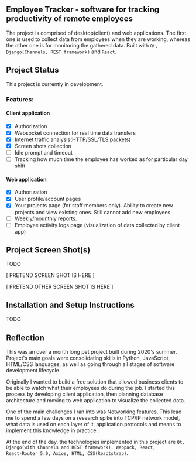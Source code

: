 ## Employee Tracker - software for tracking productivity of remote employees

The project is comprised of desktop(client) and web applications. The first one is used to collect data from employees when they are working, whereas the other one is for monitoring 
the gathered data. Built with <code>Qt, Django(Channels, REST framework)</code> and <code>React</code>.

## Project Status

This project is currently in development.

### Features:
#### Client application
  - [x] Authorization     
  - [x] Websocket connection for real time data transfers
  - [x] Internet traffic analysis(HTTP/SSL/TLS packets)  
  - [x] Screen shots collection
  - [ ] Idle prompt and timeout
  - [ ] Tracking how much time the employee has worked as for particular day shift
  
#### Web application
  - [x] Authorization 
  - [x] User profile/account pages 
  - [x] Your projects page (for staff members only). Ability to create new projects and view existing ones. Still cannot add new employees
  - [ ] Weekly/mounthly reports.  
  - [ ] Employee activity logs page (visualization of data collected by client app) 
  
## Project Screen Shot(s)

TODO

[ PRETEND SCREEN SHOT IS HERE ]

[ PRETEND OTHER SCREEN SHOT IS HERE ]

## Installation and Setup Instructions

TODO


## Reflection

This was an over a month long pet project built during 2020's summer. Project's main goals were consolidating skills in Python, JavaScript, HTML/CSS languages, as well as going through all stages of software development lifecycle.  

Originally I wanted to build a free solution that allowed business clients to be able to watch what their employees do during the job. I started this process by developing client 
application, then planning database architecture and moving to web application to visualize the collected data.  

One of the main challenges I ran into was Networking features. This lead me to spend a few days on a research spike into TCP/IP network model, what data is used on each 
layer of it, application protocols and means to implement this knowledge in practice. 

At the end of the day, the technologies implemented in this project are <code>Qt, Django(with Channels and REST framework), Webpack, React, React-Router 5.0, Axios, HTML, CSS(Reactstrap)</code>. 
